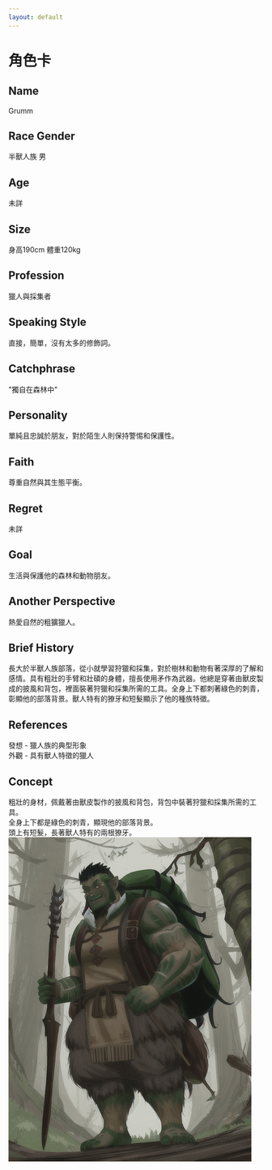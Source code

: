 ```yaml
---
layout: default
---
```


# 角色卡

## Name
Grumm

## Race Gender
半獸人族 男

## Age
未詳

## Size
身高190cm 體重120kg

## Profession
獵人與採集者

## Speaking Style
直接，簡單，沒有太多的修飾詞。

## Catchphrase
"獨自在森林中"

## Personality
單純且忠誠於朋友，對於陌生人則保持警惕和保護性。

## Faith
尊重自然與其生態平衡。

## Regret
未詳

## Goal 
生活與保護他的森林和動物朋友。

## Another Perspective
熱愛自然的粗獷獵人。

## Brief History
長大於半獸人族部落，從小就學習狩獵和採集，對於樹林和動物有著深厚的了解和感情。具有粗壯的手臂和壯碩的身體，擅長使用矛作為武器。他總是穿著由獸皮製成的披風和背包，裡面裝著狩獵和採集所需的工具。全身上下都刺著綠色的刺青，彰顯他的部落背景。獸人特有的獠牙和短髮顯示了他的種族特徵。

## References
發想 - 獵人族的典型形象<br>
外觀 - 具有獸人特徵的獵人

## Concept
粗壯的身材，佩戴著由獸皮製作的披風和背包，背包中裝著狩獵和採集所需的工具。<br>
全身上下都是綠色的刺青，顯現他的部落背景。<br>
頭上有短髮，長著獸人特有的兩根獠牙。<br>
<img src="./Grumm.png">
